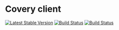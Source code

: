 # Covery client

[![Latest Stable Version](https://img.shields.io/packagist/v/covery/client.svg?style=flat-square)](https://packagist.org/packages/covery/client)
[![Build Status](https://img.shields.io/travis/covery/php-client.svg?style=flat-square)](https://travis-ci.org/covery/php-client)
[![Build Status](https://img.shields.io/scrutinizer/g/covery/php-client.svg?style=flat-square)](https://scrutinizer-ci.com/g/covery/php-client/)

